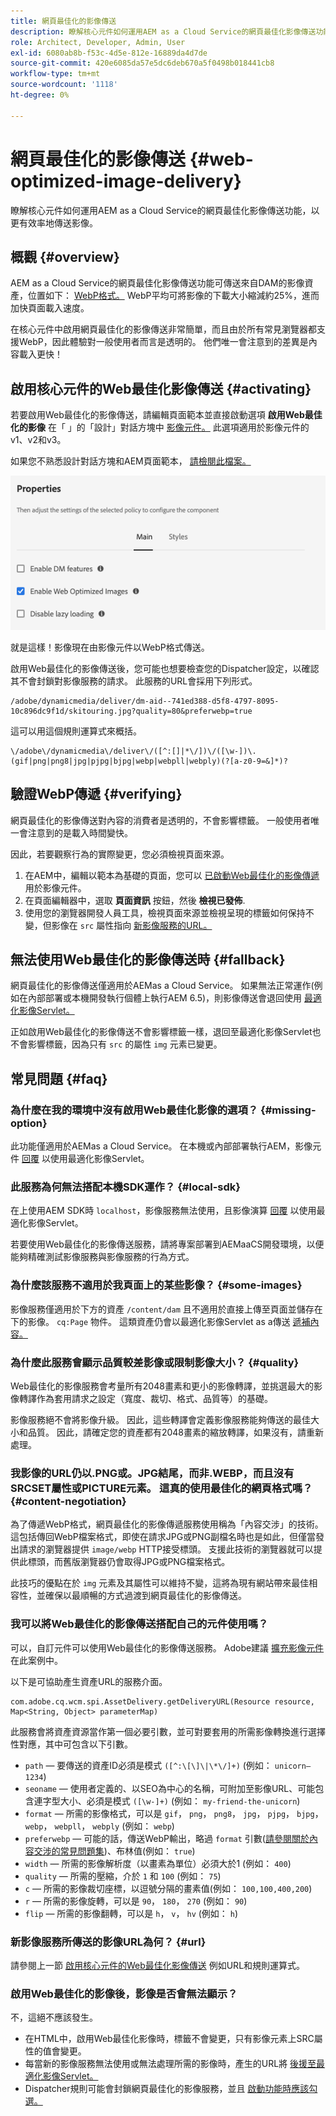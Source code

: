 ```yaml
---
title: 網頁最佳化的影像傳送
description: 瞭解核心元件如何運用AEM as a Cloud Service的網頁最佳化影像傳送功能，以更有效率地傳送影像。
role: Architect, Developer, Admin, User
exl-id: 6080ab8b-f53c-4d5e-812e-16889da4d7de
source-git-commit: 420e6085da57e5dc6deb670a5f0498b018441cb8
workflow-type: tm+mt
source-wordcount: '1118'
ht-degree: 0%

---
```


# 網頁最佳化的影像傳送 {#web-optimized-image-delivery}

瞭解核心元件如何運用AEM as a Cloud Service的網頁最佳化影像傳送功能，以更有效率地傳送影像。

## 概觀 {#overview}

AEM as a Cloud Service的網頁最佳化影像傳送功能可傳送來自DAM的影像資產，位置如下： [WebP格式。](https://developers.google.com/speed/webp) WebP平均可將影像的下載大小縮減約25%，進而加快頁面載入速度。

在核心元件中啟用網頁最佳化的影像傳送非常簡單，而且由於所有常見瀏覽器都支援WebP，因此體驗對一般使用者而言是透明的。 他們唯一會注意到的差異是內容載入更快！

## 啟用核心元件的Web最佳化影像傳送 {#activating}

若要啟用Web最佳化的影像傳送，請編輯頁面範本並直接啟動選項 **啟用Web最佳化的影像** 在「 」的「設計」對話方塊中 [影像元件。](/help/components/image.md#design-dialog) 此選項適用於影像元件的v1、v2和v3。

如果您不熟悉設計對話方塊和AEM頁面範本， [請檢閱此檔案。](/help/get-started/authoring.md#pre-configuring-core-components)

![在設計對話方塊中啟用Web最佳化的影像傳送](/help/assets/web-optimized-image-delivery.png)

就是這樣！影像現在由影像元件以WebP格式傳送。

啟用Web最佳化的影像傳送後，您可能也想要檢查您的Dispatcher設定，以確認其不會封鎖對影像服務的請求。 此服務的URL會採用下列形式。

```text
/adobe/dynamicmedia/deliver/dm-aid--741ed388-d5f8-4797-8095-10c896dc9f1d/skitouring.jpg?quality=80&preferwebp=true
```

這可以用這個規則運算式來概括。

```text
\/adobe\/dynamicmedia\/deliver\/([^:[]|*\/])\/([\w-])\.(gif|png|png8|jpg|pjpg|bjpg|webp|webpll|webply)(?[a-z0-9=&]*)?
```

## 驗證WebP傳遞 {#verifying}

網頁最佳化的影像傳送對內容的消費者是透明的，不會影響標籤。 一般使用者唯一會注意到的是載入時間變快。

因此，若要觀察行為的實際變更，您必須檢視頁面來源。

1. 在AEM中，編輯以範本為基礎的頁面，您可以 [已啟動Web最佳化的影像傳遞](#activating) 用於影像元件。
1. 在頁面編輯器中，選取 **頁面資訊** 按鈕，然後 **檢視已發佈**.
1. 使用您的瀏覽器開發人員工具，檢視頁面來源並檢視呈現的標籤如何保持不變，但影像在 `src` 屬性指向 [新影像服務的URL。](#activating)

## 無法使用Web最佳化的影像傳送時 {#fallback}

網頁最佳化的影像傳送僅適用於AEMas a Cloud Service。 如果無法正常運作(例如在內部部署或本機開發執行個體上執行AEM 6.5)，則影像傳送會退回使用 [最適化影像Servlet。](/help/developing/adaptive-image-servlet.md)

正如啟用Web最佳化的影像傳送不會影響標籤一樣，退回至最適化影像Servlet也不會影響標籤，因為只有 `src` 的屬性 `img` 元素已變更。

## 常見問題 {#faq}

### 為什麼在我的環境中沒有啟用Web最佳化影像的選項？ {#missing-option}

此功能僅適用於AEMas a Cloud Service。 在本機或內部部署執行AEM，影像元件 [回覆](#fallback) 以使用最適化影像Servlet。

### 此服務為何無法搭配本機SDK運作？ {#local-sdk}

在上使用AEM SDK時 `localhost`，影像服務無法使用，且影像演算 [回覆](#fallback) 以使用最適化影像Servlet。

若要使用Web最佳化的影像傳送服務，請將專案部署到AEMaaCS開發環境，以便能夠精確測試影像服務與影像服務的行為方式。

### 為什麼該服務不適用於我頁面上的某些影像？ {#some-images}

影像服務僅適用於下方的資產 `/content/dam` 且不適用於直接上傳至頁面並儲存在下的影像。 `cq:Page` 物件。 這類資產仍會以最適化影像Servlet as a傳送 [遞補內容。](#fallback)

### 為什麼此服務會顯示品質較差影像或限制影像大小？ {#quality}

Web最佳化的影像服務會考量所有2048畫素和更小的影像轉譯，並挑選最大的影像轉譯作為套用請求之設定（寬度、裁切、格式、品質等）的基礎。

影像服務絕不會將影像升級。 因此，這些轉譯會定義影像服務能夠傳送的最佳大小和品質。 因此，請確定您的資產都有2048畫素的縮放轉譯，如果沒有，請重新處理。

### 我影像的URL仍以.PNG或。JPG結尾，而非.WEBP，而且沒有SRCSET屬性或PICTURE元素。 這真的使用最佳化的網頁格式嗎？ {#content-negotiation}

為了傳遞WebP格式，網頁最佳化的影像傳遞服務使用稱為「內容交涉」的技術。 這包括傳回WebP檔案格式，即使在請求JPG或PNG副檔名時也是如此，但僅當發出請求的瀏覽器提供 `image/webp` HTTP接受標頭。 支援此技術的瀏覽器就可以提供此標頭，而舊版瀏覽器仍會取得JPG或PNG檔案格式。

此技巧的優點在於 `img` 元素及其屬性可以維持不變，這將為現有網站帶來最佳相容性，並確保以最順暢的方式過渡到網頁最佳化的影像傳送。

### 我可以將Web最佳化的影像傳送搭配自己的元件使用嗎？

可以，自訂元件可以使用Web最佳化的影像傳送服務。 Adobe建議 [擴充影像元件](/help/developing/customizing.md) 在此案例中。

以下是可協助產生資產URL的服務介面。

```
com.adobe.cq.wcm.spi.AssetDelivery.getDeliveryURL(Resource resource, Map<String, Object> parameterMap)
```

此服務會將資產資源當作第一個必要引數，並可對要套用的所需影像轉換進行選擇性對應，其中可包含以下引數。

* `path`  — 要傳送的資產ID必須是模式 `([^:\[\]\|\*\/]+)` (例如： `unicorn–1234`)
* `seoname`  — 使用者定義的、以SEO為中心的名稱，可附加至影像URL、可能包含連字型大小、必須是模式 `([\w-]+)` (例如： `my-friend-the-unicorn`)
* `format`  — 所需的影像格式，可以是 `gif`， `png`， `png8`， `jpg`， `pjpg`， `bjpg`， `webp`， `webpll`， `webply` (例如： `webp`)
* `preferwebp`  — 可能的話，傳送WebP輸出，略過 `format` 引數([請參閱關於內容交涉的常見問題集](#content-negotiation))、布林值(例如： `true`)
* `width`  — 所需的影像解析度（以畫素為單位）必須大於1 (例如： `400`)
* `quality`  — 所需的壓縮，介於 `1` 和 `100` (例如： `75`)
* `c`  — 所需的影像裁切座標，以逗號分隔的畫素值(例如： `100,100,400,200`)
* `r`  — 所需的影像旋轉，可以是 `90`， `180`， `270` (例如： `90`)
* `flip`  — 所需的影像翻轉，可以是 `h`， `v`， `hv` (例如： `h`)

### 新影像服務所傳送的影像URL為何？ {#url}

請參閱上一節 [啟用核心元件的Web最佳化影像傳送](#activating) 例如URL和規則運算式。

### 啟用Web最佳化的影像後，影像是否會無法顯示？

不，這絕不應該發生。

* 在HTML中，啟用Web最佳化影像時，標籤不會變更，只有影像元素上SRC屬性的值會變更。
* 每當新的影像服務無法使用或無法處理所需的影像時，產生的URL將 [後援至最適化影像Servlet。](#fallback)
* Dispatcher規則可能會封鎖網頁最佳化的影像服務，並且 [啟動功能時應該勾選。](#activating)
